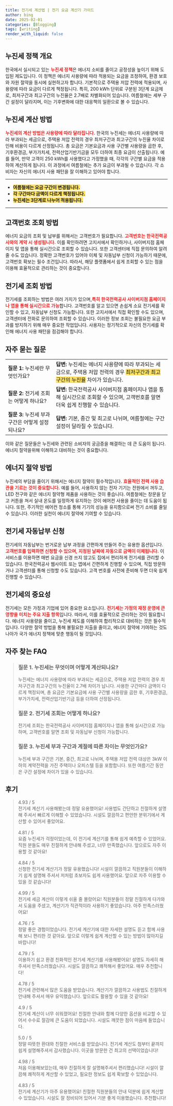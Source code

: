 ```yaml
---
title: 전기세 계산법 | 전기 요금 계산기 가이드
author: bing
date: 2025-02-01
categories: [Blogging]
tags: [writing]
render_with_liquid: false
---
```



<h2 id='누진세 정책 개요'>누진세 정책 개요</h2>

<p>한국에서 실시되고 있는 <b><span style="color: #ee2323;">누진세 정책</span></b>은 에너지 소비를 줄이고 공정성을 높이기 위해 도입된 제도입니다. 이 정책은 에너지 사용량에 따라 적용되는 요금을 조정하여, 환경 보호와 자원 절약을 동시에 실현하고자 합니다. 기본적으로 주택용 저압 전력에 적용되며, 사용량에 따라 요금이 다르게 책정됩니다. 특히, 200 kWh 단위로 구분된 3단계 요금제로, 최저구간과 최고구간의 누진율은 2.7배로 차별화되어 있습니다. 여름철에는 세부 구간 설정이 달라지며, 이는 기후변화에 대한 대응책의 일환으로 볼 수 있습니다.</p>

<h2 id='누진세 계산 방법'>누진세 계산 방법</h2>

<p><b><span style="color: #ee2323;">누진세의 계산 방법은 사용량에 따라 달라집니다.</span></b> 한국의 누진세는 에너지 사용량에 따라 부과되는 세금으로, 주택용 저압 전력의 경우 최저구간과 최고구간의 누진율 차이로 인해 비용이 다르게 산정됩니다. 총 요금은 기본요금과 사용 구간별 사용량을 곱한 후, 기후환경금, 부가가치세, 전력산업기반기금을 모두 더하여 최종 요금이 산출됩니다. 예를 들어, 만약 고객이 250 kWh를 사용했다고 가정했을 때, 각각의 구간별 요금을 적용하여 계산하게 됩니다. 이 과정에서 여름철에는 추가 요금이 부과될 수 있습니다. 각 소비자는 자신의 에너지 사용 패턴을 잘 이해하고 있어야 합니다.</p>

<hr />

<ul>
    <li><b><span style="background-color: #ffe066;">여름철에는 요금 구간이 변경됩니다.</span></b></li>
    <li><b><span style="background-color: #ffe066;">각 구간마다 금액이 다르게 책정됩니다.</span></b></li>
    <li><b><span style="background-color: #ffe066;">누진세는 3단계로 나누어 적용됩니다.</span></b></li>
</ul>

<hr />

<h2 id='고객번호 조회 방법'>고객번호 조회 방법</h2>

<p>에너지 요금의 조회 및 납부를 위해서는 고객번호가 필요합니다. <b><span style="color: #ee2323;">고객번호는 한국전력공사와의 계약 시 생성됩니다.</span></b> 이를 확인하려면 고지서에서 확인하거나, 사이버지점 홈페이지 및 앱을 통해 실시간으로 조회할 수 있습니다. 또한 고객센터에 직접 문의하여 알려줄 수도 있습니다. 정확한 고객번호가 있어야 이체 및 자동납부 신청이 가능하기 때문에, 고객번호 확보는 필수 조건입니다. 따라서, 해당 플랫폼에서 쉽게 조회할 수 있는 점을 이용해 효율적으로 관리하는 것이 중요합니다.</p>

<h2 id='전기세 조회 방법'>전기세 조회 방법</h2>

<p>전기세를 조회하는 방법은 여러 가지가 있으며,<b><span style="color: #ee2323;">특히 한국전력공사 사이버지점 홈페이지나 앱을 통해 실시간으로 가능</span></b>합니다. 고객번호를 알고 있으면 손쉽게 소요 전기세를 확인할 수 있고, 자동납부 신청도 가능합니다. 또한 고지서에서 직접 확인할 수도 있으며, 고객센터에 전화로 문의하여 조회할 수 있습니다. 이러한 정보 조회는 불필요한 요금 부과를 방지하기 위해 매우 중요한 작업입니다. 사용자는 정기적으로 자신의 전기세를 확인해 에너지 사용 패턴을 점검해야 합니다.</p>

<h2 id='자주 묻는 질문'>자주 묻는 질문</h2>

<table>
    <tr>
        <td><b>질문 1:</b> 누진세란 무엇인가요?</td>
        <td><b>답변:</b> 누진세는 에너지 사용량에 따라 부과되는 세금으로, 주택용 저압 전력의 경우 <span style="background-color: #ffe066;">최저구간과 최고구간의 누진율</span> 차이가 있습니다.</td>
    </tr>
    <tr>
        <td><b>질문 2:</b> 전기세 조회는 어떻게 하나요?</td>
        <td><b>답변:</b> 한국전력공사 사이버지점 홈페이지나 앱을 통해 실시간으로 조회할 수 있으며, 고객번호를 알면 더욱 쉽게 진행할 수 있습니다.</td>
    </tr>
    <tr>
        <td><b>질문 3:</b> 누진세 부과 구간은 어떻게 설정되나요?</td>
        <td><b>답변:</b> 기본, 중간 및 최고로 나뉘며, 여름철에는 구간 설정이 달라질 수 있습니다.</td>
    </tr>
</table>

<p>이와 같은 질문들은 누진세와 관련된 소비자의 궁금증을 해결하는 데 큰 도움이 됩니다. 에너지 절약을위해 이해하고 대비하는 것이 중요합니다.</p>

<h2 id='에너지 절약 방법'>에너지 절약 방법</h2>

<p>누진세의 부담을 줄이기 위해서는 에너지 절약이 필수적입니다. <b><span style="color: #ee2323;">효율적인 전력 사용 습관을 기르는 것이 중요합니다.</span></b> 예를 들어, 사용하지 않는 전자 기기는 전원에서 꺼두고, LED 전구와 같은 에너지 절약형 제품을 사용하는 것이 좋습니다. 여름철에는 창문을 닫고 커튼을 쳐서 실내 온도를 일정하게 유지하는 것이 에어컨 사용을 줄이는 데 도움이 됩니다. 또한, 주기적인 에어컨 청소를 통해 기기의 성능을 유지함으로써 전기 소비를 줄일 수 있습니다. 이러한 실천이 에너지 절약에 기여할 수 있습니다.</p>

<h2 id='전기세 자동납부 신청'>전기세 자동납부 신청</h2>

<p>전기세의 자동납부는 번거로운 납부 과정을 간편하게 만들어 주는 유용한 옵션입니다. <b><span style="color: #ee2323;">고객번호를 입력하면 신청할 수 있으며, 지정된 날짜에 자동으로 금액이 이체됩니다.</span></b> 이 서비스를 이용하면 매번 요금을 신경 쓰지 않고도 집에서 편리하게 전기세를 관리할 수 있습니다. 한국전력공사 웹사이트 또는 앱에서 간편하게 진행할 수 있으며, 직접 방문하거나 고객센터를 통해 신청할 수도 있습니다. 고객 번호를 사전에 준비해 두면 더욱 쉽게 진행할 수 있습니다.</p>

<h2 id='전기세의 중요성'>전기세의 중요성</h2>

<p>전기세는 모든 가정과 기업에 있어 중요한 요소입니다. <b><span style="color: #ee2323;">전기세는 가정의 재정 운영에 큰 영향을 미치는 주요 지출 항목</span></b>입니다. 따라서, 이를 효율적으로 관리하는 것이 필요합니다. 에너지 사용량을 줄이고, 누진세 제도를 이해하여 합리적으로 대비하는 것은 필수적입니다. 다양한 절약 방법을 통해 불필요한 지출을 줄이고, 에너지 절약에 기여하는 것도 나아가 국가 에너지 정책에 맞춘 행동이 될 것입니다.</p>


<h2 id='자주_찾는_FAQ'>자주 찾는 FAQ</h2>
<div itemscope="" itemtype="https://schema.org/FAQPage"> 
<blockquote> 
<div itemscope="" itemprop="mainEntity" itemtype="https://schema.org/Question"> 
<h3 itemprop="name">질문 1. 누진세는 무엇이며 어떻게 계산되나요?</h3> 
<div itemscope="" itemprop="acceptedAnswer" itemtype="https://schema.org/Answer"> 
<span itemprop="text"> <p>누진세는 에너지 사용량에 따라 부과되는 세금으로, 주택용 저압 전력의 경우 최저구간과 최고구간의 누진율이 2.7배 차이가 납니다. 사용한 구간마다 금액이 다르게 책정되며, 총 요금은 기본요금에 사용 구간별 사용량을 곱한 후, 기후환경금, 부가가치세, 전력산업기반기금 등을 더하여 산정됩니다.</p> </span> 
</div> 
</div> 

<div itemscope="" itemprop="mainEntity" itemtype="https://schema.org/Question"> 
<h3 itemprop="name">질문 2. 전기세 조회는 어떻게 하나요?</h3> 
<div itemscope="" itemprop="acceptedAnswer" itemtype="https://schema.org/Answer"> 
<span itemprop="text"> <p>전기세 조회는 한국전력공사 사이버지점 홈페이지나 앱을 통해 실시간으로 가능하며, 고객번호를 알면 조회 및 자동납부 신청이 가능합니다.</p> </span> 
</div> 
</div> 

<div itemscope="" itemprop="mainEntity" itemtype="https://schema.org/Question"> 
<h3 itemprop="name">질문 3. 누진세 부과 구간과 계절에 따른 차이는 무엇인가요?</h3> 
<div itemscope="" itemprop="acceptedAnswer" itemtype="https://schema.org/Answer"> 
<span itemprop="text"> <p>누진세 부과 구간은 기본, 중간, 최고로 나뉘며, 주택용 저압 전력 대상은 3kW 이하의 계약전력을 가진 주택이나 오피스텔 등을 포함합니다. 또한 여름기간 동안은 구간 설정에 차이가 있을 수 있습니다.</p> </span> 
</div> 
</div> 

</blockquote> 
</div>
<h2 id='후기'>후기</h2>
<div itemscope itemtype="https://schema.org/Product">
  <blockquote>
  <div itemprop="review" itemscope itemtype="https://schema.org/Review">
      <div itemprop="reviewRating" itemscope itemtype="https://schema.org/Rating"> <span itemprop="ratingValue">4.93</span> / <span itemprop="bestRating">5</span> </div>
      <span itemprop="reviewBody">전기세 계산기 사용해봤는데 정말 유용했어요! 사용법도 간단하고 친절하게 설명해 주셔서 빠르게 이해할 수 있었습니다. 시설도 깔끔하고 편안한 분위기에서 계산할 수 있어서 좋았어요.</span>
  </div>
  <br>
  <div itemprop="review" itemscope itemtype="https://schema.org/Review">
      <div itemprop="reviewRating" itemscope itemtype="https://schema.org/Rating"> <span itemprop="ratingValue">4.81</span> / <span itemprop="bestRating">5</span> </div>
      <span itemprop="reviewBody">요즘 누진세가 걱정이었는데, 이 전기세 계산기를 통해 쉽게 예측할 수 있었어요. 직원 분들도 매우 친절하게 안내해 주셨고, 너무 만족했습니다. 앞으로도 자주 이용할 것 같아요!</span>
  </div>
  <br>
  <div itemprop="review" itemscope itemtype="https://schema.org/Review">
      <div itemprop="reviewRating" itemscope itemtype="https://schema.org/Rating"> <span itemprop="ratingValue">4.84</span> / <span itemprop="bestRating">5</span> </div>
      <span itemprop="reviewBody">신청한 전기세 계산기가 정말 유용했습니다! 시설이 깔끔하고 직원분들이 이해하기 쉽게 설명해 주셔서 저처럼 초보자도 쉽게 사용했어요. 앞으로 자주 이용할 수 있을 것 같습니다!</span>
  </div>
  <br>
  <div itemprop="review" itemscope itemtype="https://schema.org/Review">
      <div itemprop="reviewRating" itemscope itemtype="https://schema.org/Rating"> <span itemprop="ratingValue">4.99</span> / <span itemprop="bestRating">5</span> </div>
      <span itemprop="reviewBody">전기세 세금 계산이 이렇게 쉬울 줄 몰랐어요! 직원분들이 정말 친절하게 다가와서 도움을 주셨고, 계산기가 직관적이라 사용하기 좋았습니다. 아주 만족스러웠어요!</span>
  </div>
  <br>
  <div itemprop="review" itemscope itemtype="https://schema.org/Review">
      <div itemprop="reviewRating" itemscope itemtype="https://schema.org/Rating"> <span itemprop="ratingValue">4.76</span> / <span itemprop="bestRating">5</span> </div>
      <span itemprop="reviewBody">정말 좋은 경험이었습니다. 전기세 계산기에 대한 자세한 설명도 듣고 함께 사용해 보니 편리한 것 같아요. 앞으로 이렇게 쉽게 계산할 수 있는 방법이 많아지길 바랍니다!</span>
  </div>
  <br>
  <div itemprop="review" itemscope itemtype="https://schema.org/Review">
      <div itemprop="reviewRating" itemscope itemtype="https://schema.org/Rating"> <span itemprop="ratingValue">4.79</span> / <span itemprop="bestRating">5</span> </div>
      <span itemprop="reviewBody">이용하기 쉽고 환경 친화적인 전기세 계산기를 사용해봤어요! 설명도 자세히 해주셔서 만족스러웠습니다. 시설도 깔끔하고 쾌적해서 좋았어요. 매우 추천합니다!</span>
  </div>
  <br>
  <div itemprop="review" itemscope itemtype="https://schema.org/Review">
      <div itemprop="reviewRating" itemscope itemtype="https://schema.org/Rating"> <span itemprop="ratingValue">4.78</span> / <span itemprop="bestRating">5</span> </div>
      <span itemprop="reviewBody">전기세 관련해서 많은 도움을 받았습니다. 계산기가 깔끔하고 사용법도 친절하게 안내해 주셔서 매우 유익했습니다. 앞으로도 활용할 수 있을 것 같아요!</span>
  </div>
  <br>
  <div itemprop="review" itemscope itemtype="https://schema.org/Review">
      <div itemprop="reviewRating" itemscope itemtype="https://schema.org/Rating"> <span itemprop="ratingValue">4.9</span> / <span itemprop="bestRating">5</span> </div>
      <span itemprop="reviewBody">전기세 계산이 너무 쉬워졌어요! 친절한 안내와 함께 다양한 옵션을 비교할 수 있어서 수수료 절감에 큰 도움이 되었습니다. 시설도 깨끗한 점이 마음에 들었습니다.</span>
  </div>
  <br>
  <div itemprop="review" itemscope itemtype="https://schema.org/Review">
      <div itemprop="reviewRating" itemscope itemtype="https://schema.org/Rating"> <span itemprop="ratingValue">5.0</span> / <span itemprop="bestRating">5</span> </div>
      <span itemprop="reviewBody">정말 따뜻한 환대와 친절한 서비스를 받았습니다. 전기세 계산도 첨부터 끝까지 쉽게 설명해주셔서 감사했습니다. 이곳을 방문한 건 최고의 선택이었습니다!</span>
  </div>
  <br>
  <div itemprop="review" itemscope itemtype="https://schema.org/Review">
      <div itemprop="reviewRating" itemscope itemtype="https://schema.org/Rating"> <span itemprop="ratingValue">4.98</span> / <span itemprop="bestRating">5</span> </div>
      <span itemprop="reviewBody">처음 이용해보았는데, 매우 친절하게 잘 설명해주셔서 편리했습니다! 시설이 깔끔해 쾌적하게 계산할 수 있었고, 필요한 정보도 쉽게 확보할 수 있었습니다.</span>
  </div>
  <br>
  <div itemprop="review" itemscope itemtype="https://schema.org/Review">
      <div itemprop="reviewRating" itemscope itemtype="https://schema.org/Rating"> <span itemprop="ratingValue">4.83</span> / <span itemprop="bestRating">5</span> </div>
      <span itemprop="reviewBody">전기세 계산기가 아주 유용했어요! 친절한 직원분들의 안내 덕분에 쉽게 계산할 수 있었습니다. 시설도 잘 정비되어 있어서 기분 좋게 이용했습니다. 추천합니다!</span>
  </div>
  </blockquote>
</div>

